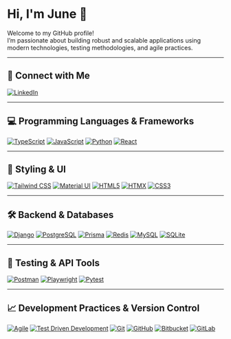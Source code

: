 # Hi, I'm June 👋

Welcome to my GitHub profile!  
I’m passionate about building robust and scalable applications using modern technologies, testing methodologies, and agile practices.

---

## 🔗 Connect with Me

[![LinkedIn](https://img.shields.io/badge/LinkedIn-0A66C2?style=for-the-badge&logo=linkedin&logoColor=white)](https://www.linkedin.com/in/yourlinkedin/)

---

## 💻 Programming Languages & Frameworks

[![TypeScript](https://img.shields.io/badge/TypeScript-3178C6?style=for-the-badge&logo=typescript&logoColor=white)](https://www.typescriptlang.org/)  [![JavaScript](https://img.shields.io/badge/JavaScript-F7DF1E?style=for-the-badge&logo=javascript&logoColor=black)](https://developer.mozilla.org/en-US/docs/Web/JavaScript)  [![Python](https://img.shields.io/badge/Python-3776AB?style=for-the-badge&logo=python&logoColor=white)](https://www.python.org/)  [![React](https://img.shields.io/badge/React-61DAFB?style=for-the-badge&logo=react&logoColor=black)](https://reactjs.org/)  

---

## 🎨 Styling & UI

[![Tailwind CSS](https://img.shields.io/badge/Tailwind_CSS-38B2AC?style=for-the-badge&logo=tailwind-css&logoColor=white)](https://tailwindcss.com/)  [![Material UI](https://img.shields.io/badge/Material_UI-0081CB?style=for-the-badge&logo=mui&logoColor=white)](https://mui.com/)  [![HTML5](https://img.shields.io/badge/HTML5-E34F26?style=for-the-badge&logo=html5&logoColor=white)](https://developer.mozilla.org/en-US/docs/Web/Guide/HTML/HTML5)  [![HTMX](https://img.shields.io/badge/HTMX-99EDC3?style=for-the-badge&logo=htmx&logoColor=black)](https://htmx.org/)  [![CSS3](https://img.shields.io/badge/CSS3-1572B6?style=for-the-badge&logo=css3&logoColor=white)](https://developer.mozilla.org/en-US/docs/Web/CSS)

---

## 🛠️ Backend & Databases

[![Django](https://img.shields.io/badge/Django-092E20?style=for-the-badge&logo=django&logoColor=white)](https://www.djangoproject.com/)  [![PostgreSQL](https://img.shields.io/badge/PostgreSQL-336791?style=for-the-badge&logo=postgresql&logoColor=white)](https://www.postgresql.org/)  [![Prisma](https://img.shields.io/badge/Prisma-2D3748?style=for-the-badge&logo=prisma&logoColor=blue)](https://www.prisma.io/)  [![Redis](https://img.shields.io/badge/Redis-DC382D?style=for-the-badge&logo=redis&logoColor=white)](https://redis.io/)  [![MySQL](https://img.shields.io/badge/MySQL-4479A1?style=for-the-badge&logo=mysql&logoColor=white)](https://www.mysql.com/)  [![SQLite](https://img.shields.io/badge/SQLite-003B57?style=for-the-badge&logo=sqlite&logoColor=white)](https://www.sqlite.org/index.html)

---

## 🧪 Testing & API Tools

[![Postman](https://img.shields.io/badge/Postman-FF6C37?style=for-the-badge&logo=postman&logoColor=white)](https://www.postman.com/)  [![Playwright](https://img.shields.io/badge/Playwright-000000?style=for-the-badge&logo=playwright&logoColor=white)](https://playwright.dev/)  [![Pytest](https://img.shields.io/badge/Pytest-50546C?style=for-the-badge&logo=pytest&logoColor=white)](https://docs.pytest.org/)  

---

## 📈 Development Practices & Version Control

[![Agile](https://img.shields.io/badge/Agile-FF6600?style=for-the-badge)](https://www.agilealliance.org/agile101/)  [![Test Driven Development](https://img.shields.io/badge/Test_Driven_Development-007ACC?style=for-the-badge)](https://en.wikipedia.org/wiki/Test-driven_development)  [![Git](https://img.shields.io/badge/Git-F05032?style=for-the-badge&logo=git&logoColor=white)](https://git-scm.com/)  [![GitHub](https://img.shields.io/badge/GitHub-181717?style=for-the-badge&logo=github&logoColor=white)](https://github.com/)  [![Bitbucket](https://img.shields.io/badge/Bitbucket-0052CC?style=for-the-badge&logo=bitbucket&logoColor=white)](https://bitbucket.org/)  [![GitLab](https://img.shields.io/badge/GitLab-FCA121?style=for-the-badge&logo=gitlab&logoColor=white)](https://gitlab.com/)

